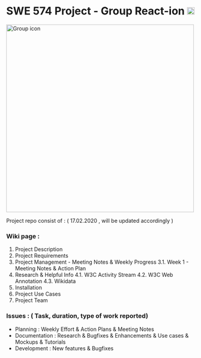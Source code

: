 # SWE 574 Project - Group React-ion <img width="20" alt="Group icon" src="https://user-images.githubusercontent.com/55947787/75067562-5c964600-54fe-11ea-9f12-0838f4d22e53.jpg">

<img width="500" alt="Group icon" src="https://user-images.githubusercontent.com/3228918/76172196-72fdfc00-61a4-11ea-8614-bf601f317eff.jpg">

Project repo consist of : ( 17.02.2020 , will be updated accordingly )

### Wiki page : 
1. Project Description
2. Project Requirements
3. Project Management - Meeting Notes & Weekly Progress
  3.1. Week 1 - Meeting Notes & Action Plan
4. Research & Helpful Info
  4.1. W3C Activity Stream
  4.2. W3C Web Annotation
  4.3. Wikidata
5. Installation
6. Project Use Cases
7. Project Team

### Issues : ( Task, duration, type of work reported)
* Planning : Weekly Effort & Action Plans & Meeting Notes 
* Documentation : Research & Bugfixes & Enhancements & Use cases & Mockups & Tutorials
* Development : New features & Bugfixes


